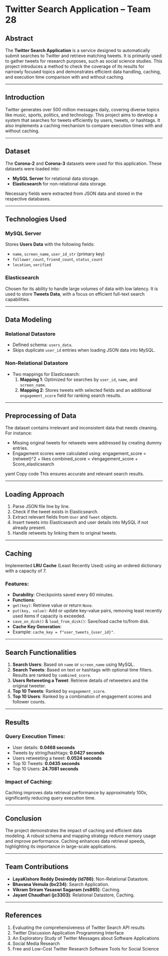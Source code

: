 # Twitter Search Application – Team 28

## Abstract
The **Twitter Search Application** is a service designed to automatically submit searches to Twitter and retrieve matching tweets. It is primarily used to gather tweets for research purposes, such as social science studies. This project introduces a method to check the coverage of its results for narrowly focused topics and demonstrates efficient data handling, caching, and execution time comparison with and without caching.

---

## Introduction
Twitter generates over 500 million messages daily, covering diverse topics like music, sports, politics, and technology. This project aims to develop a system that searches for tweets efficiently by users, tweets, or hashtags. It also implements a caching mechanism to compare execution times with and without caching.

---

## Dataset
The **Corona-2** and **Corona-3** datasets were used for this application. These datasets were loaded into:
- **MySQL Server** for relational data storage.
- **Elasticsearch** for non-relational data storage.

Necessary fields were extracted from JSON data and stored in the respective databases.

---

## Technologies Used
### MySQL Server
Stores **Users Data** with the following fields:
- `name`, `screen_name`, `user_id_str` (primary key)
- `follower_count`, `friend_count`, `status_count`
- `location`, `verified`

### Elasticsearch
Chosen for its ability to handle large volumes of data with low latency. It is used to store **Tweets Data**, with a focus on efficient full-text search capabilities.

---

## Data Modeling
### Relational Datastore
- Defined schema: `users_data`.
- Skips duplicate `user_id` entries when loading JSON data into MySQL.

### Non-Relational Datastore
- Two mappings for Elasticsearch:
  1. **Mapping 1**: Optimized for searches by `user_id`, `name`, and `screen_name`.
  2. **Mapping 2**: Stores tweets with selected fields and an additional `engagement_score` field for ranking search results.

---

## Preprocessing of Data
The dataset contains irrelevant and inconsistent data that needs cleaning. For instance:
- Missing original tweets for retweets were addressed by creating dummy entries.
- Engagement scores were calculated using:
engagement_score = (retweet)^2 + likes combined_score = √engagement_score + Score_elasticsearch

yaml
Copy code
This ensures accurate and relevant search results.

---

## Loading Approach
1. Parse JSON file line by line.
2. Check if the tweet exists in Elasticsearch.
3. Extract relevant fields from `User` and `Tweet` objects.
4. Insert tweets into Elasticsearch and user details into MySQL if not already present.
5. Handle retweets by linking them to original tweets.

---

## Caching
Implemented **LRU Cache** (Least Recently Used) using an ordered dictionary with a capacity of 7. 
### Features:
- **Durability**: Checkpoints saved every 60 minutes.
- **Functions**:
- `get(key)`: Retrieve value or return `None`.
- `put(key, value)`: Add or update key-value pairs, removing least recently used items if capacity is exceeded.
- `save_on_disk()` & `load_from_disk()`: Save/load cache to/from disk.
- **Cache Key Generation**:
- Example: `cache_key = f"user_tweets_{user_id}"`.

---

## Search Functionalities
1. **Search Users**: Based on `name` or `screen_name` using MySQL.
2. **Search Tweets**: Based on text or hashtags with optional time filters. Results are ranked by `combined_score`.
3. **Users Retweeting a Tweet**: Retrieve details of retweeters and the original tweeter.
4. **Top 10 Tweets**: Ranked by `engagement_score`.
5. **Top 10 Users**: Ranked by a combination of engagement scores and follower counts.

---

## Results
### Query Execution Times:
- User details: **0.0468 seconds**
- Tweets by string/hashtags: **0.0427 seconds**
- Users retweeting a tweet: **0.0524 seconds**
- Top 10 Tweets: **0.0435 seconds**
- Top 10 Users: **24.7081 seconds**

### Impact of Caching:
Caching improves data retrieval performance by approximately 100x, significantly reducing query execution time.

---

## Conclusion
The project demonstrates the impact of caching and efficient data modeling. A robust schema and mapping strategy reduce memory usage and improve performance. Caching enhances data retrieval speeds, highlighting its importance in large-scale applications.

---

## Team Contributions
- **LayaKishore Reddy Desireddy (ld786)**: Non-Relational Datastore.
- **Bhavana Vemula (bv234)**: Search Application.
- **Vikram Sriram Yasaswi Sagaram (vs865)**: Caching.
- **Jayant Chaudhari (jc3303)**: Relational Datastore, Caching.

---

## References
1. Evaluating the comprehensiveness of Twitter Search API results
2. Twitter Discussion Application Programming Interface
3. An Exploratory Study of Twitter Messages about Software Applications
4. Social Media Research
5. Free and Low-Cost Twitter Research Software Tools for Social Science
